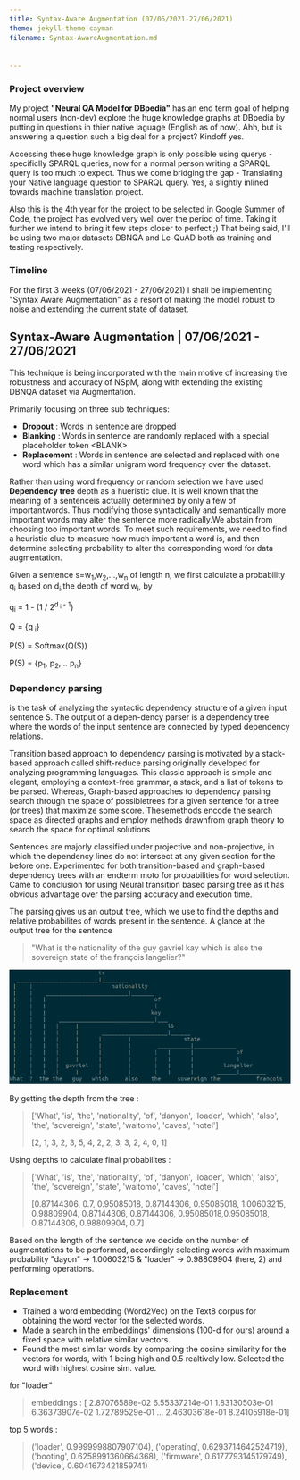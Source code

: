 ```yaml
---
title: Syntax-Aware Augmentation (07/06/2021-27/06/2021)
theme: jekyll-theme-cayman
filename: Syntax-AwareAugmentation.md


--- 
```





### Project overview

My project **"Neural QA Model for DBpedia"** has an end term goal of helping normal users (non-dev) explore the huge knowledge graphs at DBpedia by putting in questions in thier native laguage (English as of now). Ahh, but is answering a question such a big deal for a project? Kindoff yes.

Accessing these huge knowledge graph is only possible using querys - specificlly SPARQL queries, now for a normal person writing a SPARQL query is too much to expect. Thus we come bridging the gap - Translating your Native language question to SPARQL query. Yes, a slightly inlined towards machine translation project.

Also this is the 4th year for the project to be selected in Google Summer of Code, the project has evolved very well over the period of time. Taking it further we intend to bring it few steps closer to perfect ;) That being said, I'll be using two major datasets DBNQA and Lc-QuAD both as training and testing respectively.

### Timeline 

For the first 3 weeks (07/06/2021 - 27/06/2021) I shall be implementing "Syntax Aware Augmentation" as a resort of making the model robust to noise and extending the current state of dataset.


## Syntax-Aware Augmentation | 07/06/2021 - 27/06/2021

This technique is being incorporated with the main motive of increasing the robustness and accuracy of NSpM, along with extending the existing DBNQA dataset via Augmentation.

Primarily focusing on three sub techniques:

* **Dropout** : Words in sentence are dropped 
* **Blanking** : Words in sentence are randomly replaced with a special placeholder token \<BLANK\>
* **Replacement** : Words in sentence are selected and replaced with one word which has a similar unigram word frequency over the dataset.

Rather than using word frequency or random selection we have used **Dependency tree** depth as a hueristic clue. It is well known that the meaning of a sentenceis actually determined by only a few of importantwords. Thus modifying those syntactically and semantically more important words may alter the sentence more radically.We abstain from choosing too important words.  To meet such requirements, we need to find a heuristic clue to measure how much important a word is, and then determine selecting probability to alter the corresponding word for data augmentation.

Given a sentence s=w<sub>1</sub>,w<sub>2</sub>,...,w<sub>n</sub> of length n, we first calculate a probability q<sub>i</sub> based on d<sub>i</sub>,the depth of word w<sub>i</sub>, by

q<sub>i</sub> = 1 - (1 / 2<sup>d<sub> i</sub> - 1</sup>) 

Q = {q<sub> i</sub>}

P(S) = Softmax(Q(S))

P(S) = {p<sub>1</sub>, p<sub>2</sub>, .. p<sub>n</sub>}

### Dependency parsing
is the task of analyzing the syntactic dependency structure of a given input sentence S. The output of a depen-dency parser is a dependency tree where the words of the input sentence are connected by typed dependency relations.

Transition based approach to dependency parsing is motivated by a stack-based approach called shift-reduce parsing originally developed for analyzing programming languages. This classic approach is simple and elegant, employing a context-free grammar,  a stack,  and a list of tokens to be parsed. Whereas,
Graph-based approaches to dependency parsing search through the space of possibletrees for a given sentence for a tree (or trees) that maximize some score.   Thesemethods  encode  the  search  space  as  directed  graphs  and  employ  methods  drawnfrom graph theory to search the space for optimal solutions

Sentences are majorly classified under projective and non-projective, in which the dependency lines do not intersect at any given section for the before one. Experimented for both transition-based and graph-based dependency trees with an endterm moto for probabilities for word selection. Came to conclusion for using Neural transition based parsing tree as it has obvious advantage over the parsing accuracy and execution time.

The parsing gives us an output tree, which we use to find the depths and relative probabilites of words present in the sentence. A glance at the output tree for the sentence 
> "What is the nationality of the guy gavriel kay which is also the  sovereign state of the françois langelier?"

![Dependency parsing tree](/assets/Tree.png)

By getting the depth from the tree :
>['What', 'is', 'the', 'nationality', 'of', 'danyon', 'loader', 'which', 'also', 'the', 'sovereign', 'state', 'waitomo', 'caves', 'hotel']
>
>[2, 1, 3, 2, 3, 5, 4, 2, 2, 3, 3, 2, 4, 0, 1]

Using depths to calculate final probabilites :
>['What', 'is', 'the', 'nationality', 'of', 'danyon', 'loader', 'which', 'also', 'the', 'sovereign', 'state', 'waitomo', 'caves', 'hotel']
>
>[0.87144306, 0.7, 0.95085018, 0.87144306, 0.95085018, 1.00603215, 0.98809904, 0.87144306, 0.87144306, 0.95085018,0.95085018, 0.87144306, 0.98809904, 0.7]

Based on the length of the sentence we decide on the number of augmentations to be performed, accordingly selecting words with maximum probability "dayon" -> 1.00603215 & "loader" -> 0.98809904 (here, 2) and performing operations.

### Replacement

* Trained a word embedding (Word2Vec) on the Text8 corpus for obtaining the word vector for the selected words.
* Made a search in the embeddings' dimensions (100-d for ours) around a fixed space with relative similar vectors.
* Found the most similar words by comparing the cosine similarity for the vectors for words, with 1 being high and 0.5 realtively low. Selected the word with highest cosine sim. value.

for "loader"
> embeddings : [ 2.87076589e-02  6.55337214e-01  1.83130503e-01  6.36373907e-02  1.72789529e-01 ... 2.46303618e-01  8.24105918e-01]
>

top 5 words :
> ('loader', 0.9999998807907104), ('operating', 0.6293714642524719), ('booting', 0.6258991360664368), ('firmware', 0.6177793145179749), ('device', 0.6041673421859741)


  
